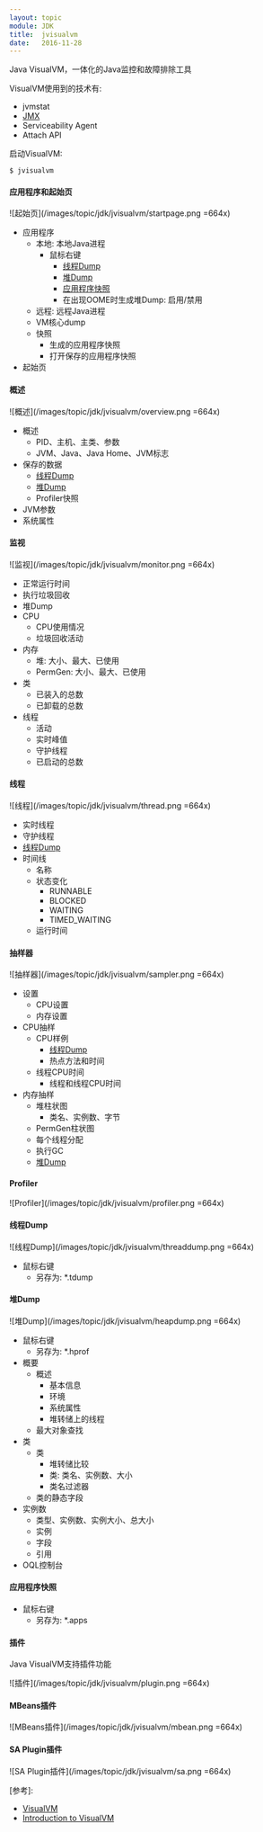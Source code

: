 ```yaml
---
layout: topic
module: JDK
title:  jvisualvm
date:   2016-11-28
---
```


Java VisualVM，一体化的Java监控和故障排除工具

VisualVM使用到的技术有:

* jvmstat
* [JMX](/topic/jdk/jmx.html)
* Serviceability Agent
* Attach API

启动VisualVM:

```linux
$ jvisualvm
```

#### 应用程序和起始页

![起始页](/images/topic/jdk/jvisualvm/startpage.png =664x)

* 应用程序
    * 本地: 本地Java进程
        * 鼠标右键
            * [线程Dump](#threaddump)
            * [堆Dump](#heapdump)
            * [应用程序快照](#snapshot)
            * 在出现OOME时生成堆Dump: 启用/禁用
    * 远程: 远程Java进程
    * VM核心dump
    * 快照
        * 生成的应用程序快照
        * 打开保存的应用程序快照
* 起始页

#### 概述

![概述](/images/topic/jdk/jvisualvm/overview.png =664x)

* 概述
    * PID、主机、主类、参数
    * JVM、Java、Java Home、JVM标志
* 保存的数据
    * [线程Dump](#threaddump)
    * [堆Dump](#heapdump)
    * Profiler快照
* JVM参数
* 系统属性

#### 监视

![监视](/images/topic/jdk/jvisualvm/monitor.png =664x)

* 正常运行时间
* 执行垃圾回收
* 堆Dump
* CPU
    * CPU使用情况
    * 垃圾回收活动
* 内存
    * 堆: 大小、最大、已使用
    * PermGen: 大小、最大、已使用
* 类
    * 已装入的总数
    * 已卸载的总数
* 线程
    * 活动
    * 实时峰值
    * 守护线程
    * 已启动的总数

#### 线程

![线程](/images/topic/jdk/jvisualvm/thread.png =664x)

* 实时线程
* 守护线程
* [线程Dump](#threaddump)
* 时间线
    * 名称
    * 状态变化
        * RUNNABLE
        * BLOCKED
        * WAITING
        * TIMED_WAITING
    * 运行时间

#### 抽样器

![抽样器](/images/topic/jdk/jvisualvm/sampler.png =664x)

* 设置
    * CPU设置
    * 内存设置
* CPU抽样
    * CPU样例
        * [线程Dump](#threaddump)
        * 热点方法和时间
    * 线程CPU时间
        * 线程和线程CPU时间
* 内存抽样
    * 堆柱状图
        * 类名、实例数、字节
    * PermGen柱状图
    * 每个线程分配
    * 执行GC
    * [堆Dump](#heapdump)

#### Profiler

![Profiler](/images/topic/jdk/jvisualvm/profiler.png =664x)

#### <a id="threaddump">线程Dump</a>

![线程Dump](/images/topic/jdk/jvisualvm/threaddump.png =664x)

* 鼠标右键
    * 另存为: \*.tdump

#### <a id="heapdump">堆Dump</a>

![堆Dump](/images/topic/jdk/jvisualvm/heapdump.png =664x)

* 鼠标右键
    * 另存为: \*.hprof
* 概要
    * 概述
        * 基本信息
        * 环境
        * 系统属性
        * 堆转储上的线程
    * 最大对象查找
* 类
    * 类
        * 堆转储比较
        * 类: 类名、实例数、大小
        * 类名过滤器
    * 类的静态字段
* 实例数
    * 类型、实例数、实例大小、总大小
    * 实例
    * 字段
    * 引用
* OQL控制台

#### <a id="snapshot">应用程序快照</a>

* 鼠标右键
    * 另存为: \*.apps

#### 插件

Java VisualVM支持插件功能

![插件](/images/topic/jdk/jvisualvm/plugin.png =664x)

#### MBeans插件

![MBeans插件](/images/topic/jdk/jvisualvm/mbean.png =664x)

#### SA Plugin插件

![SA Plugin插件](/images/topic/jdk/jvisualvm/sa.png =664x)

\[参考\]:

* [VisualVM](https://visualvm.github.io/)
* [Introduction to VisualVM](http://visualvm.java.net/intro.html)
